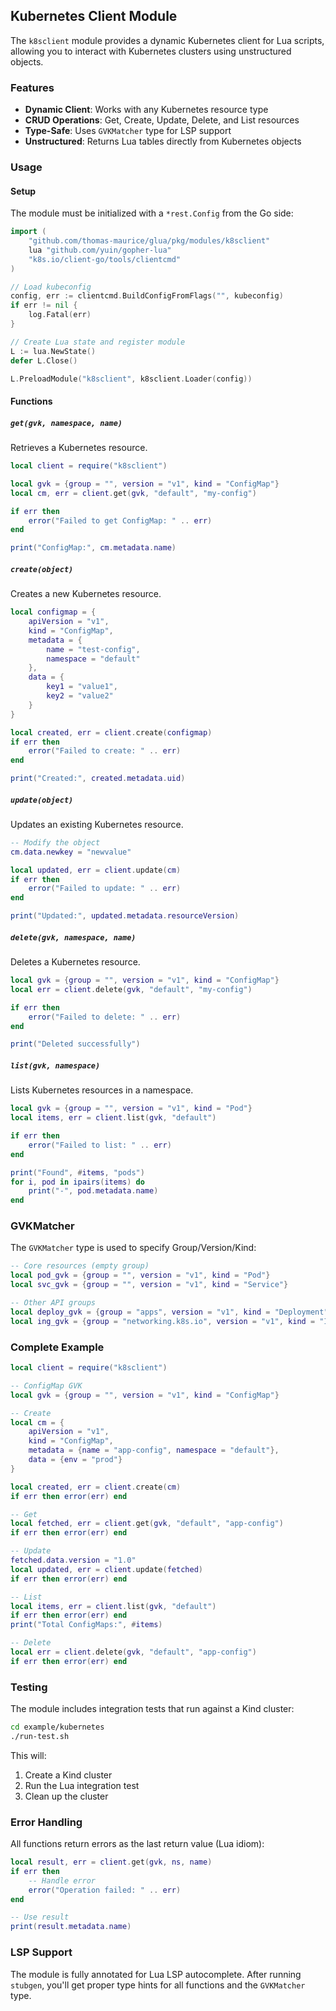 ## Kubernetes Client Module

The `k8sclient` module provides a dynamic Kubernetes client for Lua scripts, allowing you to interact with Kubernetes clusters using unstructured objects.

### Features

- **Dynamic Client**: Works with any Kubernetes resource type
- **CRUD Operations**: Get, Create, Update, Delete, and List resources
- **Type-Safe**: Uses `GVKMatcher` type for LSP support
- **Unstructured**: Returns Lua tables directly from Kubernetes objects

### Usage

#### Setup

The module must be initialized with a `*rest.Config` from the Go side:

```go
import (
    "github.com/thomas-maurice/glua/pkg/modules/k8sclient"
    lua "github.com/yuin/gopher-lua"
    "k8s.io/client-go/tools/clientcmd"
)

// Load kubeconfig
config, err := clientcmd.BuildConfigFromFlags("", kubeconfig)
if err != nil {
    log.Fatal(err)
}

// Create Lua state and register module
L := lua.NewState()
defer L.Close()

L.PreloadModule("k8sclient", k8sclient.Loader(config))
```

#### Functions

##### `get(gvk, namespace, name)`

Retrieves a Kubernetes resource.

```lua
local client = require("k8sclient")

local gvk = {group = "", version = "v1", kind = "ConfigMap"}
local cm, err = client.get(gvk, "default", "my-config")

if err then
    error("Failed to get ConfigMap: " .. err)
end

print("ConfigMap:", cm.metadata.name)
```

##### `create(object)`

Creates a new Kubernetes resource.

```lua
local configmap = {
    apiVersion = "v1",
    kind = "ConfigMap",
    metadata = {
        name = "test-config",
        namespace = "default"
    },
    data = {
        key1 = "value1",
        key2 = "value2"
    }
}

local created, err = client.create(configmap)
if err then
    error("Failed to create: " .. err)
end

print("Created:", created.metadata.uid)
```

##### `update(object)`

Updates an existing Kubernetes resource.

```lua
-- Modify the object
cm.data.newkey = "newvalue"

local updated, err = client.update(cm)
if err then
    error("Failed to update: " .. err)
end

print("Updated:", updated.metadata.resourceVersion)
```

##### `delete(gvk, namespace, name)`

Deletes a Kubernetes resource.

```lua
local gvk = {group = "", version = "v1", kind = "ConfigMap"}
local err = client.delete(gvk, "default", "my-config")

if err then
    error("Failed to delete: " .. err)
end

print("Deleted successfully")
```

##### `list(gvk, namespace)`

Lists Kubernetes resources in a namespace.

```lua
local gvk = {group = "", version = "v1", kind = "Pod"}
local items, err = client.list(gvk, "default")

if err then
    error("Failed to list: " .. err)
end

print("Found", #items, "pods")
for i, pod in ipairs(items) do
    print("-", pod.metadata.name)
end
```

### GVKMatcher

The `GVKMatcher` type is used to specify Group/Version/Kind:

```lua
-- Core resources (empty group)
local pod_gvk = {group = "", version = "v1", kind = "Pod"}
local svc_gvk = {group = "", version = "v1", kind = "Service"}

-- Other API groups
local deploy_gvk = {group = "apps", version = "v1", kind = "Deployment"}
local ing_gvk = {group = "networking.k8s.io", version = "v1", kind = "Ingress"}
```

### Complete Example

```lua
local client = require("k8sclient")

-- ConfigMap GVK
local gvk = {group = "", version = "v1", kind = "ConfigMap"}

-- Create
local cm = {
    apiVersion = "v1",
    kind = "ConfigMap",
    metadata = {name = "app-config", namespace = "default"},
    data = {env = "prod"}
}

local created, err = client.create(cm)
if err then error(err) end

-- Get
local fetched, err = client.get(gvk, "default", "app-config")
if err then error(err) end

-- Update
fetched.data.version = "1.0"
local updated, err = client.update(fetched)
if err then error(err) end

-- List
local items, err = client.list(gvk, "default")
if err then error(err) end
print("Total ConfigMaps:", #items)

-- Delete
local err = client.delete(gvk, "default", "app-config")
if err then error(err) end
```

### Testing

The module includes integration tests that run against a Kind cluster:

```bash
cd example/kubernetes
./run-test.sh
```

This will:
1. Create a Kind cluster
2. Run the Lua integration test
3. Clean up the cluster

### Error Handling

All functions return errors as the last return value (Lua idiom):

```lua
local result, err = client.get(gvk, ns, name)
if err then
    -- Handle error
    error("Operation failed: " .. err)
end

-- Use result
print(result.metadata.name)
```

### LSP Support

The module is fully annotated for Lua LSP autocomplete. After running `stubgen`, you'll get proper type hints for all functions and the `GVKMatcher` type.
